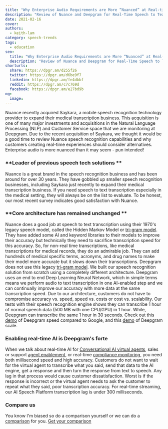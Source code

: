 ```yaml
---
title: "Why Enterprise Audio Requirements are More “Nuanced” at Real-time Speeds"
description: "Review of Nuance and Deepgram for Real-Time Speech to Text Transcriptions"
date: 2021-02-16
cover: 
authors:
  - keith-lam
category: speech-trends
tags:
  - education
seo:
  title: "Why Enterprise Audio Requirements are More “Nuanced” at Real-time Speeds"
  description: "Review of Nuance and Deepgram for Real-Time Speech to Text Transcriptions"
shorturls:
  share: https://dpgr.am/d255f26
  twitter: https://dpgr.am/d6be9f7
  linkedin: https://dpgr.am/fe4dbbf
  reddit: https://dpgr.am/c7c769d
  facebook: https://dpgr.am/e27bd9b
og:
  image: 
---
```


Nuance recently acquired Saykara, a mobile speech recognition technology provider to expand their medical transcription business. This acquisition is one of many major investments and acquisitions in the Natural Language Processing (NLP) and Customer Service space that we are monitoring at Deepgram. Due to the recent acquisition of Saykara, we thought it would be a good time to review Nuance speech recognition capabilities and why customers creating real-time experiences should consider alternatives. Enterprise audio is more nuanced than it may seem - pun intended! 

### **Leader of previous speech tech solutions **

Nuance is a great brand in the speech recognition business and has been around for over 30 years.  They have gobbled up smaller speech recognition businesses, including Saykara just recently to expand their medical transcription business.  If you need speech to text transcription especially in the medical setting, they will always be on the list to evaluate.  To be honest, our most recent survey indicates good satisfaction with Nuance.

### **Core architecture has remained unchanged **

Nuance does a good job at speech to text transcription using their 1970's legacy speech model, called the Hidden Markov Model or [tri-gram model](https://deepgram.com/product/overview/).  They have added some AI and keyword libraries to their models to improve their accuracy but technically they need to sacrifice transcription speed for this accuracy.  So, for non-real time transcriptions, like medical transcriptions for medical records, they do an admirable job.  They can add hundreds of medical specific terms, acronyms, and drug names to make their model more accurate but it slows down their transcriptions. Deepgram does not use this legacy [tri-gram model](https://deepgram.com/product/overview/). We built our speech recognition solution from scratch using a completely different architecture. Deepgram uses an end to end Deep Learning Neural Network, which in simple terms means we perform audio to text transcription in one AI-enabled step and we can continually improve our accuracy with more data at the same transcription speed.  Due to our architecture, customers do not have to compromise accuracy vs. speed, speed vs. costs or cost vs. scalability. Our tests with their speech recognition engine shows they can transcribe 1 hour of normal speech data (500 MB with one CPU/GPU) in 1 hour.  While, Deepgram can transcribe the same 1 hour in 30 seconds. Check out this [demo](https://drive.google.com/file/d/1OylFXC4siC9PKlIg6ybcJ80MrLOE54FR/view) of Deepgram speed compared to Google, and this [demo](https://www.youtube.com/watch?v=3gv8lbbuY-Q&t=2s) of Deepgram scale.

### **Enabling real-time AI is Deepgram's forte**

When we talk about real-time AI for [Conversational AI virtual agents](https://deepgram.com/solutions/voicebots/), sales or support [agent enablement](https://deepgram.com/solutions/contact-centers/), or real-time [compliance monitoring](https://deepgram.com/solutions/finance/), you need both millisecond speed and high accuracy.  Customers do not want to wait for the virtual agent to transcribe what you said, send that data to the AI engine, get a response and then turn the response from text to speech.  Any lag in that process would cause customer dissatisfaction.  Worst is if the response is incorrect or the virtual agent needs to ask the customer to repeat what they said, poor transcription accuracy.  For real-time streaming, our AI Speech Platform transcription lag is under 300 milliseconds.

### **Compare us**

You know I'm biased so do a comparison yourself or we can do a [comparison](https://offers.deepgram.com/nuance-speech-assessment) for you. [Get your comparison](https://offers.deepgram.com/nuance-speech-assessment)
